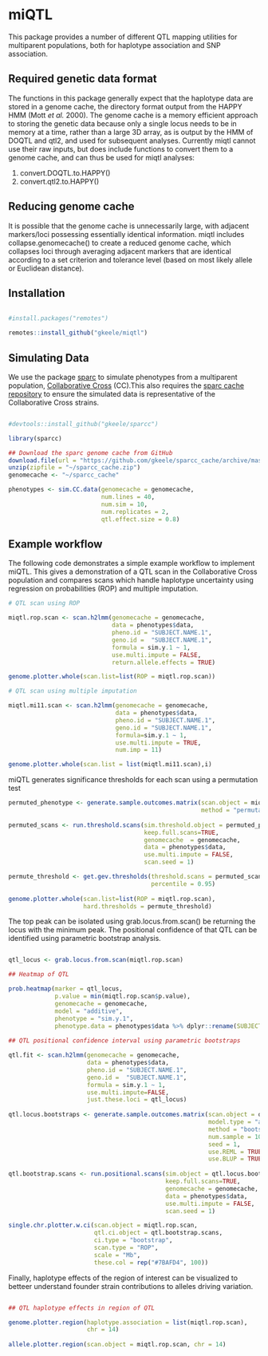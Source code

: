 miQTL
====

This package provides a number of different QTL mapping utilities for multiparent populations, both for haplotype association and SNP association.

## Required genetic data format

The functions in this package generally expect that the haplotype data are stored in a genome cache, the directory format output from the HAPPY HMM (Mott *et al.* 2000). The genome cache is a memory efficient approach to storing the genetic data because only a single locus needs to be in memory at a time, rather than a large 3D array, as is output by the HMM of DOQTL and qtl2, and used for subsequent analyses. Currently miqtl cannot use their raw inputs, but does include functions to convert them to a genome cache, and can thus be used for miqtl analyses:

1. convert.DOQTL.to.HAPPY()
2. convert.qtl2.to.HAPPY()

## Reducing genome cache

It is possible that the genome cache is unnecessarily large, with adjacent markers/loci possessing essentially identical information. miqtl includes collapse.genomecache() to create a reduced genome cache, which collapses loci through averaging adjacent markers that are identical according to a set criterion and tolerance level (based on most likely allele or Euclidean distance).

## Installation

```r

#install.packages("remotes")

remotes::install_github("gkeele/miqtl")

```

## Simulating Data

We use the package [sparc](https://github.com/gkeele/sparcc) to simulate phenotypes from a multiparent population, [Collaborative Cross](https://pubmed.ncbi.nlm.nih.gov/21411855/) (CC).This also requires the [sparc cache repository](https://github.com/gkeele/sparcc_cache) to ensure the simulated data is representative of the Collaborative Cross strains. 

```r

#devtools::install_github("gkeele/sparcc")

library(sparcc)

## Download the sparc genome cache from GitHub
download.file(url = "https://github.com/gkeele/sparcc_cache/archive/master.zip", destfile = "~/sparcc_cache.zip")
unzip(zipfile = "~/sparcc_cache.zip")
genomecache <- "~/sparcc_cache"

phenotypes <- sim.CC.data(genomecache = genomecache, 
                          num.lines = 40, 
                          num.sim = 10, 
                          num.replicates = 2, 
                          qtl.effect.size = 0.8)

```


## Example workflow

The following code demonstrates a simple example workflow to implement miQTL. This gives a demonstration of a QTL scan in the Collaborative Cross population and compares scans which handle haplotype uncertainty using regression on probabilities (ROP) and multiple imputation. 

```r
# QTL scan using ROP

miqtl.rop.scan <- scan.h2lmm(genomecache = genomecache, 
                             data = phenotypes$data, 
                             pheno.id = "SUBJECT.NAME.1", 
                             geno.id =  "SUBJECT.NAME.1", 
                             formula = sim.y.1 ~ 1, 
                             use.multi.impute = FALSE, 
                             return.allele.effects = TRUE)

genome.plotter.whole(scan.list=list(ROP = miqtl.rop.scan))

# QTL scan using multiple imputation

miqtl.mi11.scan <- scan.h2lmm(genomecache = genomecache, 
                              data = phenotypes$data, 
                              pheno.id = "SUBJECT.NAME.1", 
                              geno.id = "SUBJECT.NAME.1", 
                              formula=sim.y.1 ~ 1, 
                              use.multi.impute = TRUE, 
                              num.imp = 11)

genome.plotter.whole(scan.list = list(miqtl.mi11.scan),i)

```
miQTL generates significance thresholds for each scan using a permutation test

```r
permuted_phenotype <- generate.sample.outcomes.matrix(scan.object = miqtl.rop.scan, 
                                                      method = "permutation", num.samples = 10)
                                                      
permuted_scans <- run.threshold.scans(sim.threshold.object = permuted_phenotype, 
                                      keep.full.scans=TRUE,
                                      genomecache  = genomecache, 
                                      data = phenotypes$data,
                                      use.multi.impute = FALSE, 
                                      scan.seed = 1)

permute_threshold <- get.gev.thresholds(threshold.scans = permuted_scans, 
                                        percentile = 0.95)
                                        
genome.plotter.whole(scan.list=list(ROP = miqtl.rop.scan), 
                     hard.thresholds = permute_threshold)

```
The top peak can be isolated using grab.locus.from.scan() be returning the locus with the minimum peak. The positional confidence of that QTL can be identified using parametric bootstrap analysis. 

```r

qtl_locus <- grab.locus.from.scan(miqtl.rop.scan)

## Heatmap of QTL 

prob.heatmap(marker = qtl_locus, 
             p.value = min(miqtl.rop.scan$p.value), 
             genomecache = genomecache, 
             model = "additive", 
             phenotype = "sim.y.1", 
             phenotype.data = phenotypes$data %>% dplyr::rename(SUBJECT.NAME = SUBJECT.NAME.1))
             
## QTL positional confidence interval using parametric bootstraps

qtl.fit <- scan.h2lmm(genomecache = genomecache, 
                      data = phenotypes$data, 
                      pheno.id = "SUBJECT.NAME.1", 
                      geno.id =  "SUBJECT.NAME.1",
                      formula = sim.y.1 ~ 1, 
                      use.multi.impute=FALSE, 
                      just.these.loci = qtl_locus)
                      
qtl.locus.bootstraps <- generate.sample.outcomes.matrix(scan.object = qtl.fit, 
                                                        model.type = "alt", 
                                                        method = "bootstrap", 
                                                        num.sample = 100, 
                                                        seed = 1, 
                                                        use.REML = TRUE, 
                                                        use.BLUP = TRUE)
                                                        
qtl.bootstrap.scans <- run.positional.scans(sim.object = qtl.locus.bootstraps, 
                                            keep.full.scans=TRUE,
                                            genomecache = genomecache, 
                                            data = phenotypes$data,
                                            use.multi.impute = FALSE, 
                                            scan.seed = 1)

single.chr.plotter.w.ci(scan.object = miqtl.rop.scan, 
                        qtl.ci.object = qtl.bootstrap.scans, 
                        ci.type = "bootstrap", 
                        scan.type = "ROP", 
                        scale = "Mb", 
                        these.col = rep("#7BAFD4", 100))

```

Finally, haplotype effects of the region of interest can be visualized to betteer understand founder strain contributions to alleles driving variation.

```r

## QTL haplotype effects in region of QTL

genome.plotter.region(haplotype.association = list(miqtl.rop.scan), 
                      chr = 14)
                      
allele.plotter.region(scan.object = miqtl.rop.scan, chr = 14)


```

